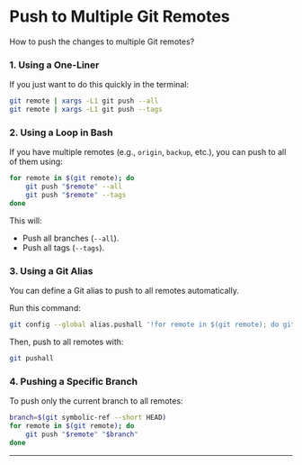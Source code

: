 # Push to Multiple Git Remotes

How to push the changes to multiple Git remotes?

### 1. Using a One-Liner
If you just want to do this quickly in the terminal:
```bash
git remote | xargs -L1 git push --all
git remote | xargs -L1 git push --tags
```

### 2. Using a Loop in Bash
If you have multiple remotes (e.g., `origin`, `backup`, etc.), you can push to all of them using:

```bash
for remote in $(git remote); do
    git push "$remote" --all
    git push "$remote" --tags
done
```

This will:
- Push all branches (`--all`).
- Push all tags (`--tags`).

### 3. Using a Git Alias
You can define a Git alias to push to all remotes automatically.

Run this command:
```bash
git config --global alias.pushall '!for remote in $(git remote); do git push "$remote" --all; git push "$remote" --tags; done'
```

Then, push to all remotes with:
```bash
git pushall
```

### 4. Pushing a Specific Branch
To push only the current branch to all remotes:
```bash
branch=$(git symbolic-ref --short HEAD)
for remote in $(git remote); do
    git push "$remote" "$branch"
done
```
---
